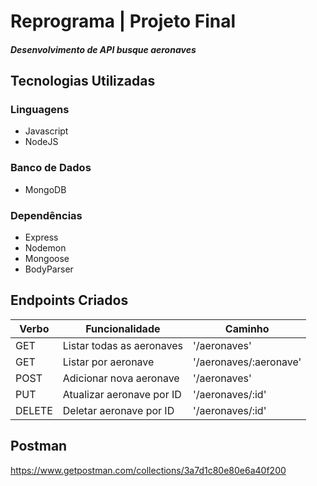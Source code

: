 # Reprograma | Projeto Final
##### Desenvolvimento de API busque aeronaves

## Tecnologias Utilizadas
### Linguagens
- Javascript<br>
- NodeJS<br>

### Banco de Dados
- MongoDB<br>

### Dependências
- Express<br>
- Nodemon<br>
- Mongoose<br>
- BodyParser<br>

## Endpoints Criados

<table>
<thead>
<th>Verbo</th>
<th>Funcionalidade</th>
<th>Caminho</th>
</thead>
<tbody>
<tr>
<td>GET</td>
<td>Listar todas as aeronaves</td>
<td>'/aeronaves'
</tr>

<tr>
<td>GET</td>
<td>Listar por aeronave</td>
<td>'/aeronaves/:aeronave'</td>
</tr>

<tr>
<td>POST</td>
<td>Adicionar nova aeronave</td>
<td>'/aeronaves'</td>
</tr>

<tr>
<td>PUT</td>
<td>Atualizar aeronave por ID</td>
<td>'/aeronaves/:id'</td>
</tr>

<tr>
<td>DELETE</td>
<td>Deletar aeronave por ID</td>
<td>'/aeronaves/:id'</td>
</tr>
</table>




## Postman

https://www.getpostman.com/collections/3a7d1c80e80e6a40f200
